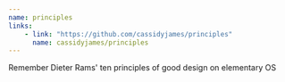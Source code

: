```yaml
---
name: principles
links: 
    - link: "https://github.com/cassidyjames/principles"
      name: cassidyjames/principles
---
```

<p>Remember Dieter Rams' ten principles of good design on elementary OS</p>